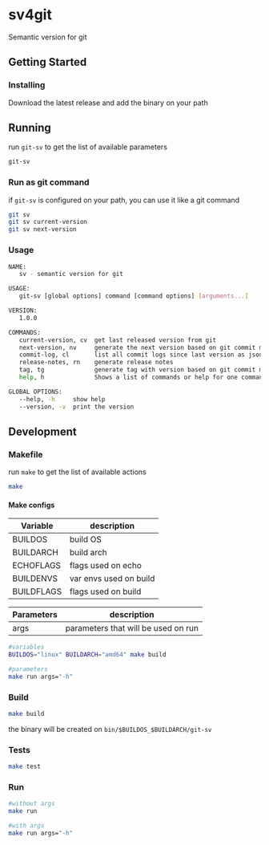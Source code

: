 # sv4git

Semantic version for git

## Getting Started

### Installing

Download the latest release and add the binary on your path

## Running

run `git-sv` to get the list of available parameters

```bash
git-sv
```

### Run as git command

if `git-sv` is configured on your path, you can use it like a git command

```bash
git sv
git sv current-version
git sv next-version
```

### Usage

```bash
NAME:
   sv - semantic version for git

USAGE:
   git-sv [global options] command [command options] [arguments...]

VERSION:
   1.0.0

COMMANDS:
   current-version, cv  get last released version from git
   next-version, nv     generate the next version based on git commit messages
   commit-log, cl       list all commit logs since last version as jsons
   release-notes, rn    generate release notes
   tag, tg              generate tag with version based on git commit messages
   help, h              Shows a list of commands or help for one command

GLOBAL OPTIONS:
   --help, -h     show help
   --version, -v  print the version

```

## Development

### Makefile

run `make` to get the list of available actions

```bash
make
```

#### Make configs

| Variable | description|
| --------- | ----------|
| BUILDOS | build OS |
| BUILDARCH | build arch |
| ECHOFLAGS | flags used on echo |
| BUILDENVS | var envs used on build |
| BUILDFLAGS | flags used on build |

| Parameters | description|
| --------- | ----------|
| args | parameters that will be used on run |

```bash
#variables
BUILDOS="linux" BUILDARCH="amd64" make build

#parameters
make run args="-h"
```

### Build

```bash
make build
```

the binary will be created on `bin/$BUILDOS_$BUILDARCH/git-sv`

### Tests

```bash
make test
```

### Run

```bash
#without args
make run

#with args
make run args="-h"
```

